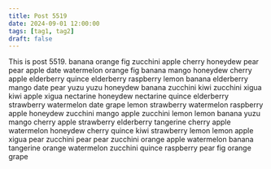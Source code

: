 ```yaml
---
title: Post 5519
date: 2024-09-01 12:00:00
tags: [tag1, tag2]
draft: false
---
```

This is post 5519.
banana
orange
fig
zucchini
apple
cherry
honeydew
pear
pear
apple
date
watermelon
orange
fig
banana
mango
honeydew
cherry
apple
elderberry
quince
elderberry
raspberry
lemon
banana
elderberry
mango
date
pear
yuzu
yuzu
honeydew
banana
zucchini
kiwi
zucchini
xigua
kiwi
apple
xigua
nectarine
honeydew
nectarine
quince
elderberry
strawberry
watermelon
date
grape
lemon
strawberry
watermelon
raspberry
apple
honeydew
zucchini
mango
apple
zucchini
lemon
lemon
banana
yuzu
mango
cherry
apple
strawberry
elderberry
tangerine
cherry
apple
watermelon
honeydew
cherry
quince
kiwi
strawberry
lemon
lemon
apple
xigua
pear
zucchini
pear
pear
zucchini
orange
apple
watermelon
banana
tangerine
orange
watermelon
zucchini
quince
raspberry
pear
fig
orange
grape
